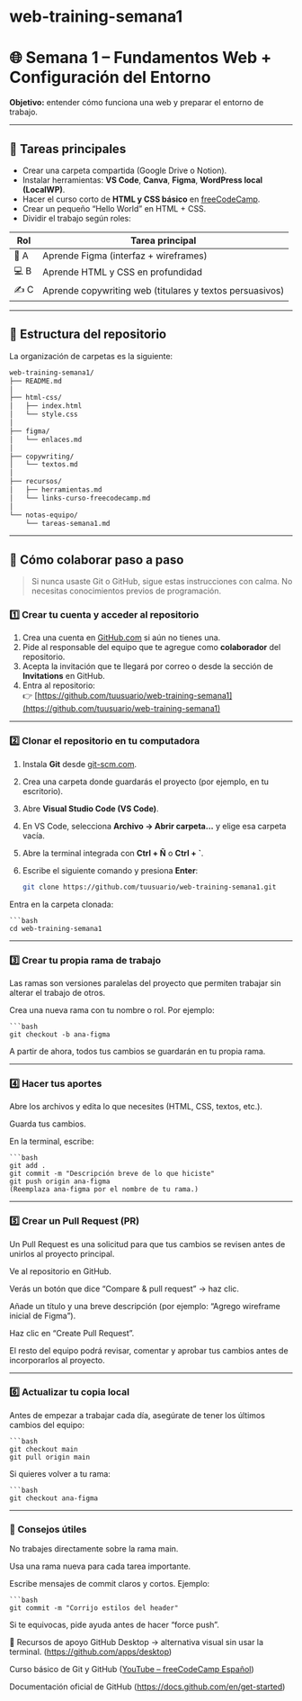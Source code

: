 # web-training-semana1

# 🌐 Semana 1 – Fundamentos Web + Configuración del Entorno

**Objetivo:** entender cómo funciona una web y preparar el entorno de trabajo.

---

## 🧭 Tareas principales
- Crear una carpeta compartida (Google Drive o Notion).
- Instalar herramientas: **VS Code**, **Canva**, **Figma**, **WordPress local (LocalWP)**.
- Hacer el curso corto de **HTML y CSS básico** en [freeCodeCamp](https://www.freecodecamp.org/learn/).
- Crear un pequeño “Hello World” en HTML + CSS.
- Dividir el trabajo según roles:

| Rol | Tarea principal |
|-----|------------------|
| 🧩 A | Aprende Figma (interfaz + wireframes) |
| 💻 B | Aprende HTML y CSS en profundidad |
| ✍️ C | Aprende copywriting web (titulares y textos persuasivos) |

---

## 📁 Estructura del repositorio

La organización de carpetas es la siguiente:

```bash
web-training-semana1/
├── README.md
│
├── html-css/
│   ├── index.html
│   └── style.css
│
├── figma/
│   └── enlaces.md
│
├── copywriting/
│   └── textos.md
│
├── recursos/
│   ├── herramientas.md
│   └── links-curso-freecodecamp.md
│
└── notas-equipo/
    └── tareas-semana1.md

```
---

## 🤝 Cómo colaborar paso a paso

> Si nunca usaste Git o GitHub, sigue estas instrucciones con calma. No necesitas conocimientos previos de programación.

### 1️⃣ Crear tu cuenta y acceder al repositorio
1. Crea una cuenta en [GitHub.com](https://github.com) si aún no tienes una.
2. Pide al responsable del equipo que te agregue como **colaborador** del repositorio.
3. Acepta la invitación que te llegará por correo o desde la sección de **Invitations** en GitHub.
4. Entra al repositorio:  
   👉 [https://github.com/tuusuario/web-training-semana1](https://github.com/tuusuario/web-training-semana1)

---

### 2️⃣ Clonar el repositorio en tu computadora
1. Instala **Git** desde [git-scm.com](https://git-scm.com/downloads).
2. Crea una carpeta donde guardarás el proyecto (por ejemplo, en tu escritorio).
3. Abre **Visual Studio Code (VS Code)**.
4. En VS Code, selecciona **Archivo → Abrir carpeta...** y elige esa carpeta vacía.
5. Abre la terminal integrada con **Ctrl + Ñ** o **Ctrl + `**.
6. Escribe el siguiente comando y presiona **Enter**:

   ```bash
   git clone https://github.com/tuusuario/web-training-semana1.git
Entra en la carpeta clonada:

    ```bash
    cd web-training-semana1

---

### 3️⃣ Crear tu propia rama de trabajo
Las ramas son versiones paralelas del proyecto que permiten trabajar sin alterar el trabajo de otros.

Crea una nueva rama con tu nombre o rol. Por ejemplo:

    ```bash
    git checkout -b ana-figma
A partir de ahora, todos tus cambios se guardarán en tu propia rama.

---

### 4️⃣ Hacer tus aportes
Abre los archivos y edita lo que necesites (HTML, CSS, textos, etc.).

Guarda tus cambios.

En la terminal, escribe:

    ```bash
    git add .
    git commit -m "Descripción breve de lo que hiciste"
    git push origin ana-figma
    (Reemplaza ana-figma por el nombre de tu rama.)

---

### 5️⃣ Crear un Pull Request (PR)
Un Pull Request es una solicitud para que tus cambios se revisen antes de unirlos al proyecto principal.

Ve al repositorio en GitHub.

Verás un botón que dice “Compare & pull request” → haz clic.

Añade un título y una breve descripción (por ejemplo: “Agrego wireframe inicial de Figma”).

Haz clic en “Create Pull Request”.

El resto del equipo podrá revisar, comentar y aprobar tus cambios antes de incorporarlos al proyecto.

---

### 6️⃣ Actualizar tu copia local
Antes de empezar a trabajar cada día, asegúrate de tener los últimos cambios del equipo:

    ```bash
    git checkout main
    git pull origin main
    
Si quieres volver a tu rama:

    ```bash
    git checkout ana-figma

---

### 💬 Consejos útiles
No trabajes directamente sobre la rama main.

Usa una rama nueva para cada tarea importante.

Escribe mensajes de commit claros y cortos.
Ejemplo:

    ```bash
    git commit -m "Corrijo estilos del header"
    
Si te equivocas, pide ayuda antes de hacer “force push”.

🧠 Recursos de apoyo
GitHub Desktop → alternativa visual sin usar la terminal.    (https://github.com/apps/desktop)

Curso básico de Git y GitHub ([YouTube – freeCodeCamp Español](https://www.youtube.com/watch?v=VdGzPZ31ts8))

Documentación oficial de GitHub (https://docs.github.com/en/get-started)

